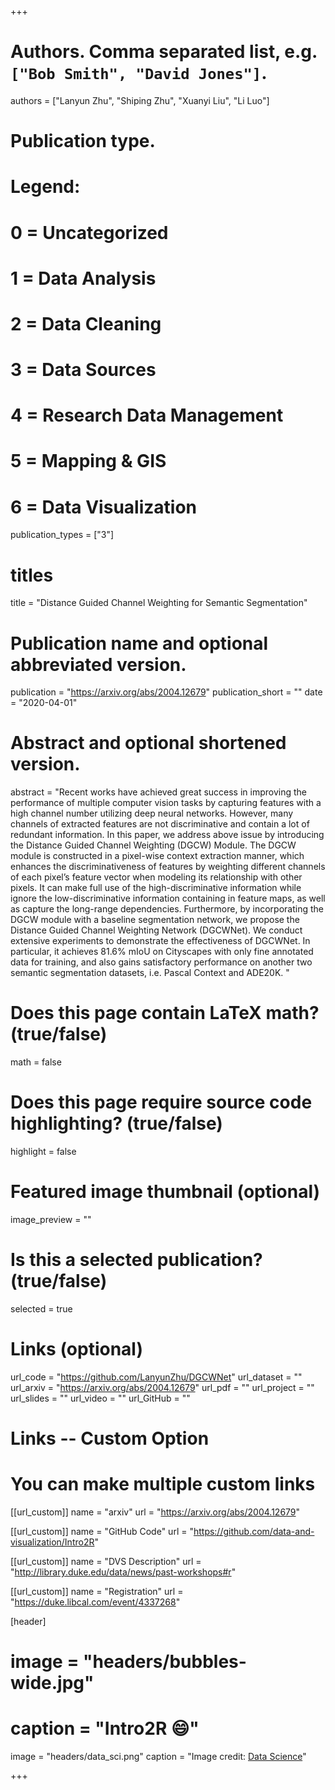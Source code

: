 +++

# Authors. Comma separated list, e.g. `["Bob Smith", "David Jones"]`.
authors = ["Lanyun Zhu", "Shiping Zhu", "Xuanyi Liu", "Li Luo"]

# Publication type.
# Legend:
# 0 = Uncategorized
# 1 = Data Analysis
# 2 = Data Cleaning
# 3 = Data Sources
# 4 = Research Data Management
# 5 = Mapping & GIS
# 6 = Data Visualization
publication_types = ["3"]

# titles
title = "Distance Guided Channel Weighting for Semantic Segmentation"

# Publication name and optional abbreviated version.
publication = "https://arxiv.org/abs/2004.12679"
publication_short = ""
date = "2020-04-01"

# Abstract and optional shortened version.
abstract = "Recent works have achieved great success in improving the performance of multiple computer vision tasks by capturing features with a high channel number utilizing deep neural networks. However, many channels of extracted features are not discriminative and contain a lot of redundant information. In this paper, we address above issue by introducing the Distance Guided Channel Weighting (DGCW) Module. The DGCW module is constructed in a pixel-wise context extraction manner, which enhances the discriminativeness of features by weighting different channels of each pixel’s feature vector when modeling its relationship with other pixels. It can make full use of the high-discriminative information while ignore the low-discriminative information containing in feature maps, as well as capture the long-range dependencies. Furthermore, by incorporating the DGCW module with a baseline segmentation network, we propose the Distance Guided Channel Weighting Network (DGCWNet). We conduct extensive experiments to demonstrate the effectiveness of DGCWNet. In particular, it achieves 81.6% mIoU on Cityscapes with only fine annotated data for training, and also gains satisfactory performance on another two semantic segmentation datasets, i.e. Pascal Context and ADE20K. "

# Does this page contain LaTeX math? (true/false)
math = false

# Does this page require source code highlighting? (true/false)
highlight = false

# Featured image thumbnail (optional)
image_preview = ""

# Is this a selected publication? (true/false)
selected = true

# Links (optional)
url_code = "https://github.com/LanyunZhu/DGCWNet"
url_dataset = ""
url_arxiv = "https://arxiv.org/abs/2004.12679"
url_pdf = ""
url_project = ""
url_slides = ""
url_video = ""
url_GitHub = ""

# Links -- Custom Option
# You can make multiple custom links
[[url_custom]]
name = "arxiv"
url = "https://arxiv.org/abs/2004.12679"

[[url_custom]]
name = "GitHub Code"
url = "https://github.com/data-and-visualization/Intro2R"

[[url_custom]]
name = "DVS Description"
url = "http://library.duke.edu/data/news/past-workshops#r"

[[url_custom]]
name = "Registration"
url = "https://duke.libcal.com/event/4337268"

[header]
# image = "headers/bubbles-wide.jpg"
# caption = "Intro2R :smile:"
image = "headers/data_sci.png"
caption = "Image credit: [Data Science](https://commons.wikimedia.org/wiki/File:Data_visualization_process_v1.png)"

+++
